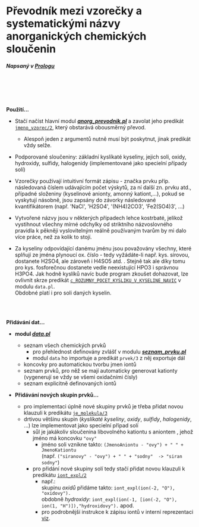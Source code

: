 Převodník mezi vzorečky a systematickými názvy anorganických chemických sloučenin  
===================================================================================

#### _Napsaný v [Prologu](https://www.swi-prolog.org/)_  

&nbsp;   
&nbsp;   
&nbsp;   
&nbsp;   

**Použití...**
- Stačí načíst hlavní modul [_**anorg_prevodnik.pl**_](https://github.com/MarkusSecundus/AnorganickyPrevodnik/blob/master/anorg_prevodnik.pl) a zavolat jeho predikát [`jmeno_vzorec/2`](https://github.com/MarkusSecundus/AnorganickyPrevodnik/blob/master/anorg_prevodnik.pl#LC222:~:text=instanciov%C3%A1n-,jmeno_vzorec),
který obstarává obousměrný převod.  
  - Alespoň jeden z argumentů nutně musí být poskytnut, jinak predikát vždy selže.

 - Podporované sloučeniny: základní kyslíkaté kyseliny, jejich soli, oxidy, hydroxidy, sulfidy, halogenidy (implementované jako specielní případy solí)

 - Vzorečky používají intuitivní formát zápisu - značka prvku příp. následovaná číslem udávajícím počet výskytů, za ní další zn. prvku atd., případné složeniny (kyselinové anionty, amonný kationt,...), pokud se vyskytují násobně, jsou zapsány do závorky následované kvantifikátorem (např. 'NaCl', 'H2SO4', '(NH4)2CO3', 'Fe2(SO4)3', ...)

 - Vytvořené názvy jsou v některých případech lehce kostrbaté, jelikož vystihnout všechny mírné odchylky od striktního názvoslovného pravidla k pěkněji vyslovitelným reálně používaným tvarům by mi dalo více práce, než za kolik to stojí.
    
 - Za kyseliny odpovídající danému jménu jsou považovány všechny, které splňují ze jména plynoucí ox. číslo - tedy vyžádáte-li
      např. kys. sírovou, dostanete H2SO4, ale zároveň i H4SO5 atd. . Stejně tak ale díky tomu pro kys. fosforečnou dostanete vedle
      neexistující HPO3 i správnou H3PO4. Jak hodně kyslíků navíc bude program zkoušet dohazovat, lze ovlivnit skrze predikát
      [`c_ROZUMNY_POCET_KYSLIKU_V_KYSELINE_NAVIC`](https://github.com/MarkusSecundus/AnorganickyPrevodnik/blob/master/data.pl#LC81:~:text=n%C3%A1zv%C5%AF-,c_ROZUMNY_POCET_KYSLIKU_V_KYSELINE_NAVIC) v modulu `data.pl`.  
      Obdobné platí i pro soli daných kyselin.
  
&nbsp;   
&nbsp;     

**Přidávání dat...**
  - **modul [_**data.pl**_](https://github.com/MarkusSecundus/AnorganickyPrevodnik/blob/master/data.pl)**  
    - seznam všech chemických prvků
      - pro přehlednost definovány zvlášť v modulu [_**seznam_prvku.pl**_](https://github.com/MarkusSecundus/AnorganickyPrevodnik/blob/master/seznam_prvku.pl)
      - modul `data` ho importuje a predikát `prvek/3` z něj exportuje dál
    - koncovky pro automatickou tvorbu jmen iontů
    - seznam prvků, pro něž se mají automaticky generovat kationty (vygenerují se vždy se všemi oxidačními čísly)
    - seznam explicitně definovaných iontů  

  - **Přidávání nových skupin prvků...**
    - pro implementaci úplně nové skupiny prvků je třeba přidat novou klauzuli k predikátu [`je_molekula/3`](https://github.com/MarkusSecundus/AnorganickyPrevodnik/blob/master/anorg_prevodnik.pl#LC41:~:text=%25je_molekula(%2B%2DKationt%2C%20%2B%2DAniont%2C%20%2D%2BJmeno).)
    - drtivou většinu skupin (_kyslíkaté kyseliny_, _oxidy_, _sulfidy_, _halogenidy_, ...) lze implementovat jako specielní případ solí
      - sůl je jakákoliv sloučenina libovolného kationtu s aniontem , jehož jméno má koncovku `"ovy"`
        - jméno soli vznikne takto: `(JmenoAniontu - "ovy") + " " + JmenoKationtu`  
          (např. `("siranovy" - "ovy") + " " + "sodny"  -> "siran sodny"`)
      - pro přidání nové skupiny solí tedy stačí přidat novou klauzuli k predikátu [`iont_expl/2`](https://github.com/MarkusSecundus/AnorganickyPrevodnik/blob/master/data.pl#LC111:~:text=%25iont_expl(ExplicitneDefinovanyIontVInterniReprezentaci%2C%20Jmeno).)
        - např.:  
            skupinu _oxidů_ přidáme takto: `iont_expl(ion(-2, "O"), "oxidovy").`  
            obdobně _hydroxidy_: `iont_expl(ion(-1, [ion(-2, "O"), ion(1, "H")]),"hydroxidovy").`
            apod.
        - pro podrobnější instrukce k zápisu iontů v interní reprezentaci [viz](https://github.com/MarkusSecundus/AnorganickyPrevodnik/blob/master/data.pl#LC21:~:text=Popis%20intern%C3%AD%20reprezentace%20chemick%C3%BDch%20slou%C4%8Denin%3A).